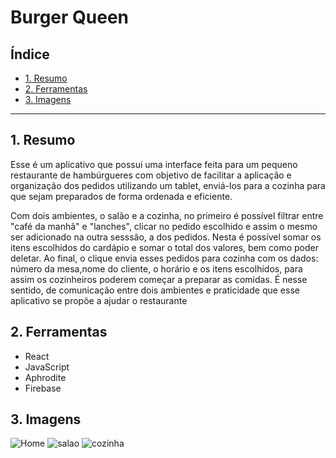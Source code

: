 # Burger Queen

## Índice

* [1. Resumo](#1-Resumo)
* [2. Ferramentas](#2-Ferramentas)
* [3. Imagens](#3-Imagens)


***

## 1. Resumo

 Esse é um aplicativo que possui uma interface feita para um pequeno restaurante de hambúrgueres com objetivo de facilitar a aplicação e organização dos pedidos utilizando um tablet, enviá-los para a cozinha para que sejam preparados de forma ordenada e eficiente.

 Com dois ambientes, o salão e a cozinha, no primeiro é possível filtrar entre "café da manhã" e "lanches", clicar no pedido escolhido e assim o mesmo ser adicionado na outra sesssão, a dos pedidos. Nesta é possível somar os itens escolhidos do cardápio e somar o total dos valores, bem como poder deletar. Ao final, o clique envia esses pedidos para cozinha com os dados: número da mesa,nome do cliente, o horário e os itens escolhidos, para assim os cozinheiros poderem começar a preparar as comidas. É nesse sentido, de comunicação entre dois ambientes e praticidade que esse aplicativo se propõe a ajudar o restaurante



## 2. Ferramentas

* React
* JavaScript
* Aphrodite
* Firebase

## 3. Imagens
![Home](home.png)
![salao](salao.png)
![cozinha](cozinha.png)


